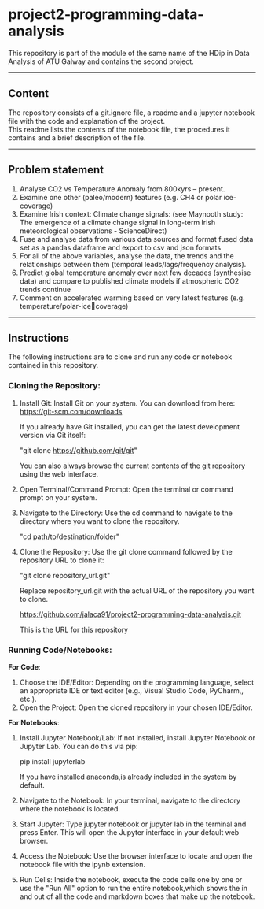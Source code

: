 # project2-programming-data-analysis  

This repository is part of the module of the same name of the HDip in Data Analysis of ATU Galway and contains the second project.  
***
## Content
The repository consists of a git.ignore file, a readme and a jupyter notebook file with the code and explanation of the project.  
This readme lists the contents of the notebook file, the procedures it contains and a brief description of the file.    

***
## Problem statement
1. Analyse CO2 vs Temperature Anomaly from 800kyrs – present.
2. Examine one other (paleo/modern) features (e.g. CH4 or polar ice-coverage)
3. Examine Irish context:
   Climate change signals: (see Maynooth study: The emergence of a climate change 
   signal in long-term Irish meteorological observations - ScienceDirect)
4. Fuse and analyse data from various data sources and format fused data set as a pandas 
   dataframe and export to csv and json formats
5. For all of the above variables, analyse the data, the trends and the relationships between 
   them (temporal leads/lags/frequency analysis).
6. Predict global temperature anomaly over next few decades (synthesise data) and compare to 
   published climate models if atmospheric CO2 trends continue
7. Comment on accelerated warming based on very latest features (e.g. temperature/polar-icecoverage)

***
## Instructions  

The following instructions are to clone and run any code or notebook contained in this repository.  

### **Cloning the Repository**:  

1. Install Git: Install Git on your system. You can download from here:  
https://git-scm.com/downloads  

   If you already have Git installed, you can get the latest development version via Git itself:

   "git clone https://github.com/git/git"

   You can also always browse the current contents of the git repository using the web interface.

2. Open Terminal/Command Prompt: Open the terminal or command prompt on your system.

3. Navigate to the Directory: Use the cd command to navigate to the directory where you want to clone the repository.
 
   "cd path/to/destination/folder"
5. Clone the Repository: Use the git clone command followed by the repository URL to clone it:

   "git clone repository_url.git"
   
   Replace repository_url.git with the actual URL of the repository you want to clone.

   https://github.com/jalaca91/project2-programming-data-analysis.git

   This is the URL for this repository


### **Running Code/Notebooks**: 

**For Code**:
1. Choose the IDE/Editor: Depending on the programming language, select an appropriate IDE or text editor (e.g., Visual Studio Code, PyCharm,, etc.).
2. Open the Project: Open the cloned repository in your chosen IDE/Editor.

**For Notebooks**:
1. Install Jupyter Notebook/Lab: If not installed, install Jupyter Notebook or Jupyter Lab. You can do this via pip:

   pip install jupyterlab

   If you have installed anaconda,is already included in the system by default.  

2. Navigate to the Notebook: In your terminal, navigate to the directory where the notebook is located.

3. Start Jupyter: Type jupyter notebook or jupyter lab in the terminal and press Enter. This will open the Jupyter interface in your default web browser.
4. Access the Notebook: Use the browser interface to locate and open the notebook file with the ipynb extension.
5. Run Cells: Inside the notebook, execute the code cells one by one or use the "Run All" option to run the entire notebook,which shows the in and out of all the code and markdown
   boxes that make up the notebook.
